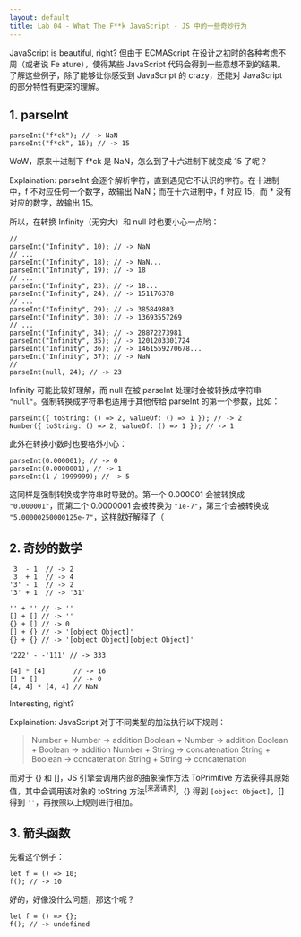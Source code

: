```yaml
---
layout: default
title: Lab 04 - What The F**k JavaScript - JS 中的一些奇妙行为
---
```


JavaScript is beautiful, right? 但由于 ECMAScript 在设计之初时的各种考虑不周（或者说 Fe ature），使得某些 JavaScript 代码会得到一些意想不到的结果。了解这些例子，除了能够让你感受到 JavaScript 的 crazy，还能对 JavaScript 的部分特性有更深的理解。

## 1. parseInt

```
parseInt("f*ck"); // -> NaN
parseInt("f*ck", 16); // -> 15
```

WoW，原来十进制下 f*ck 是 NaN，怎么到了十六进制下就变成 15 了呢？

Explaination: parseInt 会逐个解析字符，直到遇见它不认识的字符。在十进制中，f 不对应任何一个数字，故输出 NaN；而在十六进制中，f 对应 15，而 * 没有对应的数字，故输出 15。

所以，在转换 Infinity（无穷大）和 null 时也要小心一点哟：

```
//
parseInt("Infinity", 10); // -> NaN
// ...
parseInt("Infinity", 18); // -> NaN...
parseInt("Infinity", 19); // -> 18
// ...
parseInt("Infinity", 23); // -> 18...
parseInt("Infinity", 24); // -> 151176378
// ...
parseInt("Infinity", 29); // -> 385849803
parseInt("Infinity", 30); // -> 13693557269
// ...
parseInt("Infinity", 34); // -> 28872273981
parseInt("Infinity", 35); // -> 1201203301724
parseInt("Infinity", 36); // -> 1461559270678...
parseInt("Infinity", 37); // -> NaN
// 
parseInt(null, 24); // -> 23
```

Infinity 可能比较好理解，而 null 在被 parseInt 处理时会被转换成字符串 `"null"`。强制转换成字符串也适用于其他传给 parseInt 的第一个参数，比如：

```
parseInt({ toString: () => 2, valueOf: () => 1 }); // -> 2
Number({ toString: () => 2, valueOf: () => 1 }); // -> 1
```

此外在转换小数时也要格外小心：

```
parseInt(0.000001); // -> 0
parseInt(0.0000001); // -> 1
parseInt(1 / 1999999); // -> 5
```

这同样是强制转换成字符串时导致的。第一个 0.000001 会被转换成 `"0.000001"`，而第二个 0.0000001 会被转换为 `"1e-7"`，第三个会被转换成 `"5.00000250000125e-7"`，这样就好解释了（

## 2. 奇妙的数学

```
 3  - 1  // -> 2
 3  + 1  // -> 4
'3' - 1  // -> 2
'3' + 1  // -> '31'

'' + '' // -> ''
[] + [] // -> ''
{} + [] // -> 0
[] + {} // -> '[object Object]'
{} + {} // -> '[object Object][object Object]'

'222' - -'111' // -> 333

[4] * [4]       // -> 16
[] * []         // -> 0
[4, 4] * [4, 4] // NaN
```

Interesting, right?

Explaination: JavaScript 对于不同类型的加法执行以下规则：

> Number  + Number  -> addition
> Boolean + Number  -> addition
> Boolean + Boolean -> addition
> Number  + String  -> concatenation
> String  + Boolean -> concatenation
> String  + String  -> concatenation

而对于 {} 和 []，JS 引擎会调用内部的抽象操作方法 ToPrimitive 方法获得其原始值，其中会调用该对象的 toString 方法<sup>[来源请求]</sup>，{} 得到 `[object Object]`，[] 得到 `''`，再按照以上规则进行相加。

## 3. 箭头函数

先看这个例子：

```
let f = () => 10;
f(); // -> 10
```

好的，好像没什么问题，那这个呢？

```
let f = () => {};
f(); // -> undefined
```